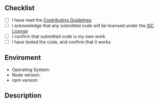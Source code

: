 ## Checklist
<!-- All boxes are required -->

- [ ] I have read the [Contributing Guidelines]
- [ ] I acknowledge that any submitted code will be licensed under the [ISC License]
- [ ] I confirm that submitted code is my own work
- [ ] I have tested the code, and confirm that it works

## Enviroment
<!-- Describe your development environment -->

- Operating System:
- Node version:
- npm version:

## Description
<!-- Describe your PR in detail. Include links to any relevant Issues. -->



[Contributing Guidelines]: https://github.com/tycrek/ass/blob/master/CONTRIBUTING.md
[ISC License]: https://github.com/tycrek/ass/blob/master/LICENSE
